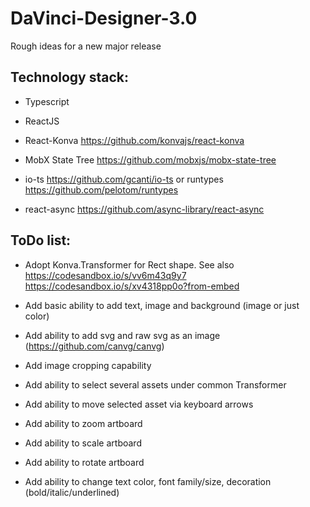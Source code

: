 # DaVinci-Designer-3.0

Rough ideas for a new major release

## Technology stack:

- Typescript

- ReactJS

- React-Konva https://github.com/konvajs/react-konva

- MobX State Tree https://github.com/mobxjs/mobx-state-tree

- io-ts https://github.com/gcanti/io-ts or runtypes https://github.com/pelotom/runtypes

- react-async https://github.com/async-library/react-async

## ToDo list:

- Adopt Konva.Transformer for Rect shape.
See also
https://codesandbox.io/s/vv6m43q9y7
https://codesandbox.io/s/xv4318pp0o?from-embed

- Add basic ability to add text, image and background (image or just color)

- Add ability to add svg and raw svg as an image (https://github.com/canvg/canvg)

- Add image cropping capability

- Add ability to select several assets under common Transformer

- Add ability to move selected asset via keyboard arrows

- Add ability to zoom artboard

- Add ability to scale artboard

- Add ability to rotate artboard

- Add ability to change text color, font family/size, decoration (bold/italic/underlined)